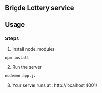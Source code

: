 ## Brigde Lottery service

## Usage

### Steps
1. Install node_modules
```
npm install 
```

2. Run the server

```bash
nodemon app.js
```

3. Your server runs at : http://localhost:4001/ 
